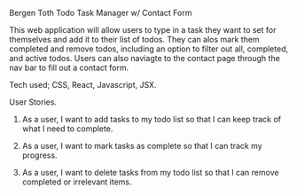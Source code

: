 Bergen Toth 
Todo Task Manager w/ Contact Form

This web application will allow users to type in a task they want to set for themselves and add it to their list of todos. They can alos mark them completed and remove todos, including an option to filter out all, completed, and active todos. Users can also naviagte to the contact page through the nav bar to fill out a contact form. 

Tech used; CSS, React, Javascript, JSX.

User Stories. 

1. As a user, I want to add tasks to my todo list so that I can keep track of what I need to complete.

2. As a user, I want to mark tasks as complete so that I can track my progress.

3. As a user, I want to delete tasks from my todo list so that I can remove completed or irrelevant items.
